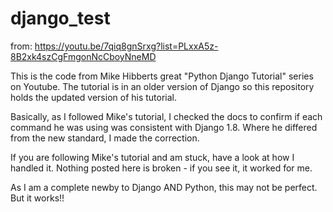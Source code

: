# django_test

from: https://youtu.be/7qiq8gnSrxg?list=PLxxA5z-8B2xk4szCgFmgonNcCboyNneMD

This is the code from Mike Hibberts great "Python Django Tutorial" series on Youtube. 
The tutorial is in an older version of Django so this repository holds the updated
version of his tutorial.  

Basically, as I followed Mike's tutorial, I checked the docs to confirm if each command 
he was using was consistent with Django 1.8.  Where he differed from the new standard, I 
made the correction.

If you are following Mike's tutorial and am stuck, have a look at how I handled it.  Nothing
posted here is broken - if you see it, it worked for me.

As I am a complete newby to Django AND Python, this may not be perfect.  But it works!!
